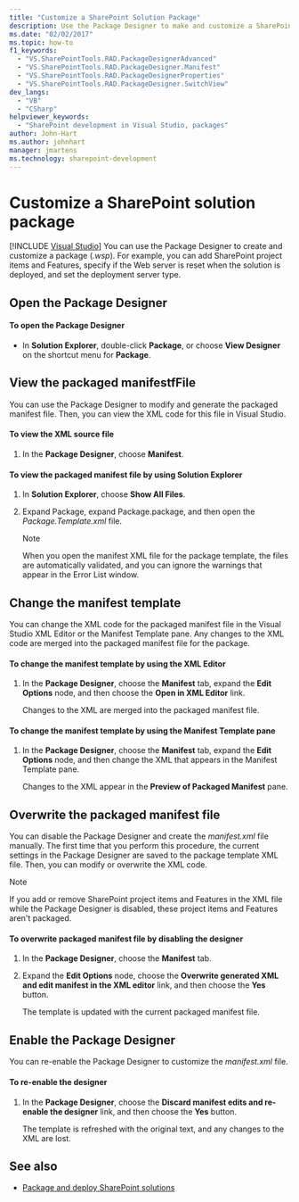 ```yaml
---
title: "Customize a SharePoint Solution Package"
description: Use the Package Designer to make and customize a SharePoint solution package (.wsp). View or overwrite the packaged manifest file. Change the manifest template.
ms.date: "02/02/2017"
ms.topic: how-to
f1_keywords:
  - "VS.SharePointTools.RAD.PackageDesignerAdvanced"
  - "VS.SharePointTools.RAD.PackageDesigner.Manifest"
  - "VS.SharePointTools.RAD.PackageDesignerProperties"
  - "VS.SharePointTools.RAD.PackageDesigner.SwitchView"
dev_langs:
  - "VB"
  - "CSharp"
helpviewer_keywords:
  - "SharePoint development in Visual Studio, packages"
author: John-Hart
ms.author: johnhart
manager: jmartens
ms.technology: sharepoint-development
---
```

# Customize a SharePoint solution package

 [!INCLUDE [Visual Studio](~/includes/applies-to-version/vs-windows-only.md)]
  You can use the Package Designer to create and customize a package (*.wsp*). For example, you can add SharePoint project items and Features, specify if the Web server is reset when the solution is deployed, and set the deployment server type.

## Open the Package Designer

#### To open the Package Designer

- In **Solution Explorer**, double-click **Package**, or choose **View Designer** on the shortcut menu for **Package**.

## View the packaged manifestfFile
 You can use the Package Designer to modify and generate the packaged manifest file. Then, you can view the XML code for this file in Visual Studio.

#### To view the XML source file

1. In the **Package Designer**, choose **Manifest**.

#### To view the packaged manifest file by using Solution Explorer

1. In **Solution Explorer**, choose **Show All Files**.

2. Expand Package, expand Package.package, and then open the *Package.Template.xml* file.

    > [!NOTE]
    > When you open the manifest XML file for the package template, the files are automatically validated, and you can ignore the warnings that appear in the Error List window.

## Change the manifest template
 You can change the XML code for the packaged manifest file in the Visual Studio XML Editor or the Manifest Template pane. Any changes to the XML code are merged into the packaged manifest file for the package.

#### To change the manifest template by using the XML Editor

1. In the **Package Designer**, choose the **Manifest** tab, expand the **Edit Options** node, and then choose the **Open in XML Editor** link.

     Changes to the XML are merged into the packaged manifest file.

#### To change the manifest template by using the Manifest Template pane

1. In the **Package Designer**, choose the **Manifest** tab, expand the **Edit Options** node, and then change the XML that appears in the Manifest Template pane.

     Changes to the XML appear in the **Preview of Packaged Manifest** pane.

## Overwrite the packaged manifest file
 You can disable the Package Designer and create the *manifest.xml* file manually. The first time that you perform this procedure, the current settings in the Package Designer are saved to the package template XML file. Then, you can modify or overwrite the XML code.

> [!NOTE]
> If you add or remove SharePoint project items and Features in the XML file while the Package Designer is disabled, these project items and Features aren't packaged.

#### To overwrite packaged manifest file by disabling the designer

1. In the **Package Designer**, choose the **Manifest** tab.

2. Expand the **Edit Options** node, choose the **Overwrite generated XML and edit manifest in the XML editor** link, and then choose the **Yes** button.

     The template is updated with the current packaged manifest file.

## Enable the Package Designer
 You can re-enable the Package Designer to customize the *manifest.xml* file.

#### To re-enable the designer

1. In the **Package Designer**, choose the **Discard manifest edits and re-enable the designer** link, and then choose the **Yes** button.

     The template is refreshed with the original text, and any changes to the XML are lost.

## See also
- [Package and deploy SharePoint solutions](../sharepoint/packaging-and-deploying-sharepoint-solutions.md)
